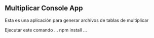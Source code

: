 
## Multiplicar Console App

Esta es una aplicación para generar archivos de tablas de multiplicar

Ejecutar este comando
...
npm install
...